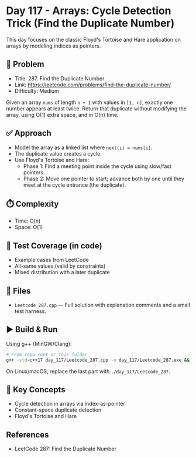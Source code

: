 # Day 117 - Arrays: Cycle Detection Trick (Find the Duplicate Number)

This day focuses on the classic Floyd's Tortoise and Hare application on arrays by modeling indices as pointers.

## 📄 Problem
- Title: 287. Find the Duplicate Number
- Link: https://leetcode.com/problems/find-the-duplicate-number/
- Difficulty: Medium

Given an array `nums` of length `n + 1` with values in `[1, n]`, exactly one number appears at least twice. Return that duplicate without modifying the array, using O(1) extra space, and in O(n) time.

## ✅ Approach
- Model the array as a linked list where `next(i) = nums[i]`.
- The duplicate value creates a cycle.
- Use Floyd's Tortoise and Hare:
  - Phase 1: Find a meeting point inside the cycle using slow/fast pointers.
  - Phase 2: Move one pointer to start; advance both by one until they meet at the cycle entrance (the duplicate).

## ⏱️ Complexity
- Time: O(n)
- Space: O(1)

## 🧪 Test Coverage (in code)
- Example cases from LeetCode
- All-same values (valid by constraints)
- Mixed distribution with a later duplicate

## 📁 Files
- `Leetcode_287.cpp` — Full solution with explanation comments and a small test harness.

## ▶️ Build & Run
Using g++ (MinGW/Clang):

```bash
# From repo root or this folder
g++ -std=c++17 day_117/Leetcode_287.cpp -o day_117/Leetcode_287.exe && day_117/Leetcode_287.exe
```

On Linux/macOS, replace the last part with `./day_117/Leetcode_287`.

## 🔑 Key Concepts
- Cycle detection in arrays via index-as-pointer
- Constant-space duplicate detection
- Floyd's Tortoise and Hare

## References
- LeetCode 287: Find the Duplicate Number
